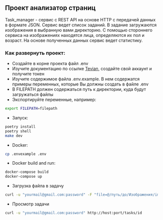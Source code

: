 ## Проект анализатор страниц
Task_manager - сервис с REST API на основе HTTP с передачей данных в формате
JSON. Сервис ведет список заданий. В задание загружаются изображения в выбранную вами директорию. С помощью стороннего сервиса на изображениях находятся лица,
определяются их пол и возраст. На основе полученных данных сервис ведет статистику.

### Как развернуть проект:
- Создайте в корне проекта файл .env
- Изучите документацию по ссылке [Tevian](https://docs.facecloud.tevian.ru/), создайте свой аккаунт и получите токен
- Изучите содержимое файла .env.example. В нем содержатся примеры переменных, которые Вы должны создать в файле .env
- В FILEPATH должен содержаться путь к директории, куда будут загружаться файлы
- Экспортируйте переменные, например:
```bash
export FILEPATH=filepath
```
- Запуск:
```bash
poetry install
poetry shell
make dev
```
- Docker:
```bash
cp .envexample .env
```
- Docker build and run:
```bash
docker-compose build
docker-compose up
```

- Загрузка файла в задачу
```bash
curl -u "yourmail@gmail.com:password" -F "file=@/путь/до/Изображения/image.jpg" -F "task_id={task_id}" http://host:port/images
```
- Просмотр задачи
```bash
curl -u "yourmail@gmail.com:password" http://host:port/tasks/id
```